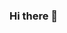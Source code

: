 ### Hi there 👋

<!--
**Gigilui15/Gigilui15** is a ✨ _special_ ✨ repository because its `README.md` (this file) appears on your GitHub profile.

Here are some ideas to get you started:

🔭 I’m currently working on finishing my degree at the University of Malta
🌱 I’m currently studying B.Sc.IT Computing and Business
- 📫 How to reach me: ...
- ⚡ Fun fact: ...
-->
